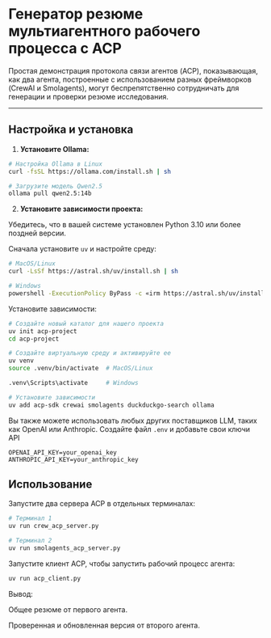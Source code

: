 # Генератор резюме мультиагентного рабочего процесса с ACP

Простая демонстрация протокола связи агентов (ACP), показывающая, как два агента, построенные с использованием разных фреймворков (CrewAI и Smolagents), могут беспрепятственно сотрудничать для генерации и проверки резюме исследования.

---

## Настройка и установка

1. **Установите Ollama:**
```bash
# Настройка Ollama в Linux
curl -fsSL https://ollama.com/install.sh | sh

# Загрузите модель Qwen2.5
ollama pull qwen2.5:14b
```

2. **Установите зависимости проекта:**

Убедитесь, что в вашей системе установлен Python 3.10 или более поздней версии.

Сначала установите `uv` и настройте среду:
```bash
# MacOS/Linux
curl -LsSf https://astral.sh/uv/install.sh | sh

# Windows
powershell -ExecutionPolicy ByPass -c «irm https://astral.sh/uv/install.ps1 | iex»
```

Установите зависимости:
```bash
# Создайте новый каталог для нашего проекта
uv init acp-project
cd acp-project

# Создайте виртуальную среду и активируйте ее
uv venv
source .venv/bin/activate  # MacOS/Linux

.venv\Scripts\activate     # Windows

# Установите зависимости
uv add acp-sdk crewai smolagents duckduckgo-search ollama
```

Вы также можете использовать любых других поставщиков LLM, таких как OpenAI или Anthropic. Создайте файл `.env` и добавьте свои ключи API
```
OPENAI_API_KEY=your_openai_key
ANTHROPIC_API_KEY=your_anthropic_key
```

## Использование
Запустите два сервера ACP в отдельных терминалах:

```bash
# Терминал 1
uv run crew_acp_server.py

# Терминал 2
uv run smolagents_acp_server.py
```

Запустите клиент ACP, чтобы запустить рабочий процесс агента:

```bash
uv run acp_client.py
```

Вывод:

Общее резюме от первого агента.

Проверенная и обновленная версия от второго агента.
